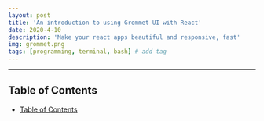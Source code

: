 ```yaml
---
layout: post
title: 'An introduction to using Grommet UI with React'
date: 2020-4-10
description: 'Make your react apps beautiful and responsive, fast'
img: grommet.png
tags: [programming, terminal, bash] # add tag
---
```


---

## Table of Contents

- [Table of Contents](#table-of-contents)
